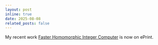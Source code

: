 ```yaml
---
layout: post
inline: true
date: 2025-08-08
related_posts: false
---
```


My recent work [Faster Homomorphic Integer Computer](https://eprint.iacr.org/2025/1440) is now on ePrint.
